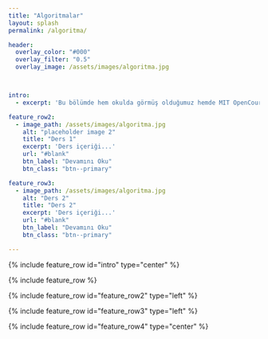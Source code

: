 ```yaml
---
title: "Algoritmalar"
layout: splash
permalink: /algoritma/

header:
  overlay_color: "#000"
  overlay_filter: "0.5"
  overlay_image: /assets/images/algoritma.jpg



intro:
  - excerpt: 'Bu bölümde hem okulda görmüş olduğumuz hemde MIT OpenCourseWare (Massachusetts Institute of Technology) tarafından yayınlanan dersleri takip ederek algoritmaları anlatıp, kodlarını inceleyeceğiz.'

feature_row2:
  - image_path: /assets/images/algoritma.jpg
    alt: "placeholder image 2"
    title: "Ders 1"
    excerpt: 'Ders içeriği...'
    url: "#blank"
    btn_label: "Devamını Oku"
    btn_class: "btn--primary"

feature_row3:
  - image_path: /assets/images/algoritma.jpg
    alt: "Ders 2"
    title: "Ders 2"
    excerpt: 'Ders içeriği...'
    url: "#blank"
    btn_label: "Devamını Oku"
    btn_class: "btn--primary"

---
```


{% include feature_row id="intro" type="center" %}

{% include feature_row %}

{% include feature_row id="feature_row2" type="left" %}

{% include feature_row id="feature_row3" type="left" %}

{% include feature_row id="feature_row4" type="center" %}
